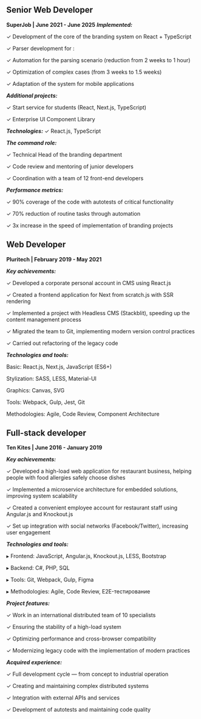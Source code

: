 ## Senior Web Developer
**SuperJob | June 2021 - June 2025**
***Implemented:***

✓ Development of the core of the branding system on React + TypeScript

✓ Parser development for :

✓ Automation for the parsing scenario (reduction from 2 weeks to 1 hour)

✓ Optimization of complex cases (from 3 weeks to 1.5 weeks)

✓ Adaptation of the system for mobile applications

***Additional projects:***

✓ Start service for students (React, Next.js, TypeScript)

✓ Enterprise UI Component Library

***Technologies:***
✓ React.js, TypeScript

***The command role:***

✓ Technical Head of the branding department

✓ Code review and mentoring of junior developers

✓ Coordination with a team of 12 front-end developers

***Performance metrics:***

✓ 90% coverage of the code with autotests of critical functionality

✓ 70% reduction of routine tasks through automation

✓ 3x increase in the speed of implementation of branding projects

## Web Developer
**Pluritech | February 2019 - May 2021**

***Key achievements:***

✓ Developed a corporate personal account in CMS using React.js

✓ Created a frontend application for Next from scratch.js with SSR rendering

✓ Implemented a project with Headless CMS (Stackblit), speeding up the content management process

✓ Migrated the team to Git, implementing modern version control practices

✓ Carried out refactoring of the legacy code

***Technologies and tools:***

Basic: React.js, Next.js, JavaScript (ES6+)

Stylization: SASS, LESS, Material-UI

Graphics: Canvas, SVG

Tools: Webpack, Gulp, Jest, Git

Methodologies: Agile, Code Review, Component Architecture

## Full-stack developer
**Ten Kites | June 2016 - January 2019**

***Key achievements:***

✓ Developed a high-load web application for restaurant business, helping people with food allergies safely choose dishes

✓ Implemented a microservice architecture for embedded solutions, improving system scalability

✓ Created a convenient employee account for restaurant staff using Angular.js and Knockout.js

✓ Set up integration with social networks (Facebook/Twitter), increasing user engagement

***Technologies and tools:***

▸ Frontend: JavaScript, Angular.js, Knockout.js, LESS, Bootstrap

▸ Backend: C#, PHP, SQL

▸ Tools: Git, Webpack, Gulp, Figma

▸ Methodologies: Agile, Code Review, E2E-тестирование

***Project features:***

✓ Work in an international distributed team of 10 specialists

✓ Ensuring the stability of a high-load system

✓ Optimizing performance and cross-browser compatibility

✓ Modernizing legacy code with the implementation of modern practices

***Acquired experience:***

✓ Full development cycle — from concept to industrial operation

✓ Creating and maintaining complex distributed systems

✓ Integration with external APIs and services

✓ Development of autotests and maintaining code quality

